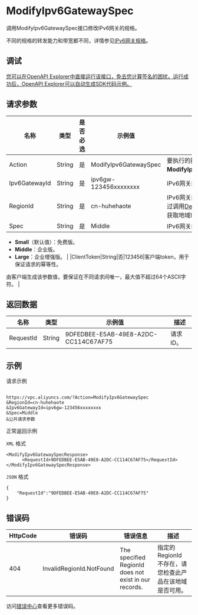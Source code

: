 # ModifyIpv6GatewaySpec

调用ModifyIpv6GatewaySpec接口修改IPv6网关的规格。

不同的规格的转发能力和带宽都不同，详情参见[IPv6网关规格](~~98926~~)。

## 调试

[您可以在OpenAPI Explorer中直接运行该接口，免去您计算签名的困扰。运行成功后，OpenAPI Explorer可以自动生成SDK代码示例。](https://api.aliyun.com/#product=Vpc&api=ModifyIpv6GatewaySpec&type=RPC&version=2016-04-28)

## 请求参数

|名称|类型|是否必选|示例值|描述|
|--|--|----|---|--|
|Action|String|是|ModifyIpv6GatewaySpec|要执行的操作，取值：**ModifyIpv6GatewaySpec**。 |
|Ipv6GatewayId|String|是|ipv6gw-123456xxxxxxxx|IPv6网关的ID。 |
|RegionId|String|是|cn-huhehaote|IPv6网关的地域ID。您可以通过调用[DescribeRegions](~~36063~~)接口获取地域ID。 |
|Spec|String|是|Middle|IPv6网关的规格，取值：

 -   **Small**（默认值）：免费版。
-   **Middle**：企业版。
-   **Large**：企业增强版。 |
|ClientToken|String|否|123456|客户端token，用于保证请求的幂等性。

 由客户端生成该参数值，要保证在不同请求间唯一，最大值不超过64个ASCII字符。 |

## 返回数据

|名称|类型|示例值|描述|
|--|--|---|--|
|RequestId|String|9DFEDBEE-E5AB-49E8-A2DC-CC114C67AF75|请求ID。 |

## 示例

请求示例

```

https://vpc.aliyuncs.com/?Action=ModifyIpv6GatewaySpec
&RegionId=cn-huhehaote
&Ipv6GatewayId=ipv6gw-123456xxxxxxxx
&Spec=Middle
&公共请求参数

```

正常返回示例

`XML` 格式

```
<ModifyIpv6GatewaySpecResponse>
	  <RequestId>9DFEDBEE-E5AB-49E8-A2DC-CC114C67AF75</RequestId>
</ModifyIpv6GatewaySpecResponse>
```

`JSON` 格式

```
{
	"RequestId":"9DFEDBEE-E5AB-49E8-A2DC-CC114C67AF75"
}
```

## 错误码

|HttpCode|错误码|错误信息|描述|
|--------|---|----|--|
|404|InvalidRegionId.NotFound|The specified RegionId does not exist in our records.|指定的 RegionId 不存在，请您检查此产品在该地域是否可用。|

访问[错误中心](https://error-center.alibabacloud.com/status/product/Vpc)查看更多错误码。

